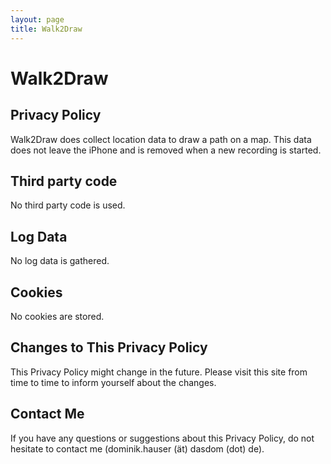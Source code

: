 ```yaml
---
layout: page
title: Walk2Draw
---
```


# Walk2Draw

## Privacy Policy

Walk2Draw does collect location data to draw a path on a map. This data does not leave the iPhone and is removed when a new recording is started.

## Third party code

No third party code is used.

## Log Data

No log data is gathered.

## Cookies

No cookies are stored.

## Changes to This Privacy Policy

This Privacy Policy might change in the future. Please visit this site from time to time to inform yourself about the changes.

## Contact Me
If you have any questions or suggestions about this Privacy Policy, do not hesitate to contact me (dominik.hauser (ät) dasdom (dot) de).
